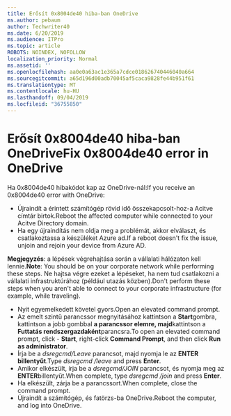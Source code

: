 ```yaml
---
title: Erősít 0x8004de40 hiba-ban OneDrive
ms.author: pebaum
author: Techwriter40
ms.date: 6/20/2019
ms.audience: ITPro
ms.topic: article
ROBOTS: NOINDEX, NOFOLLOW
localization_priority: Normal
ms.assetid: ''
ms.openlocfilehash: aa0e0a63ac1e365a7cdce018626740446040a664
ms.sourcegitcommit: a65d196d00adb70045af5caca9828fe44b951f61
ms.translationtype: MT
ms.contentlocale: hu-HU
ms.lasthandoff: 09/04/2019
ms.locfileid: "36755850"
---
```

# <a name="fix-0x8004de40-error-in-onedrive"></a><span data-ttu-id="d0930-102">Erősít 0x8004de40 hiba-ban OneDrive</span><span class="sxs-lookup"><span data-stu-id="d0930-102">Fix 0x8004de40 error in OneDrive</span></span>

<span data-ttu-id="d0930-103">Ha 0x8004de40 hibakódot kap az OneDrive-nál:</span><span class="sxs-lookup"><span data-stu-id="d0930-103">If you receive an 0x8004de40 error with OneDrive:</span></span>

- <span data-ttu-id="d0930-104">Újraindít a érintett számítógép rövid idő összekapcsolt-hoz-a Acitve címtár birtok.</span><span class="sxs-lookup"><span data-stu-id="d0930-104">Reboot the affected computer while connected to your Acitve Directory domain.</span></span>
- <span data-ttu-id="d0930-105">Ha egy újraindítás nem oldja meg a problémát, akkor elválaszt, és csatlakoztassa a készüléket Azure ad.</span><span class="sxs-lookup"><span data-stu-id="d0930-105">If a reboot doesn't fix the issue, unjoin and rejoin your device from Azure AD.</span></span> 

<span data-ttu-id="d0930-106">**Megjegyzés**: a lépések végrehajtása során a vállalati hálózaton kell lennie.</span><span class="sxs-lookup"><span data-stu-id="d0930-106">**Note**: You should be on your corporate network while performing these steps.</span></span> <span data-ttu-id="d0930-107">Ne hajtsa végre ezeket a lépéseket, ha nem tud csatlakozni a vállalati infrastruktúrához (például utazás közben).</span><span class="sxs-lookup"><span data-stu-id="d0930-107">Don't perform these steps when you aren't able to connect to your corporate infrastructure (for example, while traveling).</span></span> 

- <span data-ttu-id="d0930-108">Nyit egyemelkedett követel gyors.</span><span class="sxs-lookup"><span data-stu-id="d0930-108">Open an elevated command prompt.</span></span> 
- <span data-ttu-id="d0930-109">Az emelt szintű parancssor megnyitásához kattintson a **Start**gombra, kattintson a jobb gombbal **a parancssor elemre, majd**kattintson a **Futtatás rendszergazdaként**parancsra.</span><span class="sxs-lookup"><span data-stu-id="d0930-109">To open an elevated command prompt, click - **Start**, right-click **Command Prompt**, and then click **Run as administrator**.</span></span>
- <span data-ttu-id="d0930-110">Írja be a *dsregcmd/Leave* parancsot, majd nyomja le az **ENTER billentyűt**.</span><span class="sxs-lookup"><span data-stu-id="d0930-110">Type *dsregcmd /leave* and press **Enter**.</span></span>
- <span data-ttu-id="d0930-111">Amikor elkészült, írja be a *dsregcmd/JOIN* parancsot, és nyomja meg az **ENTER**billentyűt.</span><span class="sxs-lookup"><span data-stu-id="d0930-111">When complete, type *dsregcmd /join* and press **Enter**.</span></span>
- <span data-ttu-id="d0930-112">Ha elkészült, zárja be a parancssort.</span><span class="sxs-lookup"><span data-stu-id="d0930-112">When complete, close the command prompt.</span></span>
- <span data-ttu-id="d0930-113">Újraindít a számítógép, és fatörzs-ba OneDrive.</span><span class="sxs-lookup"><span data-stu-id="d0930-113">Reboot the computer, and log into OneDrive.</span></span>